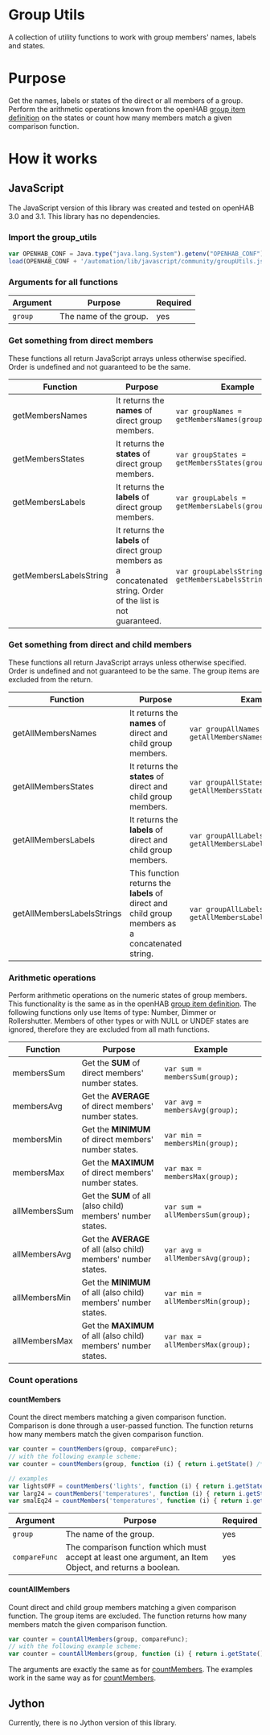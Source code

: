 # Group Utils
A collection of utility functions to work with group members' names, labels and states.

# Purpose
Get the names, labels or states of the direct or all members of a group. 
Perform the arithmetic operations known from the openHAB [group item definition](https://www.openhab.org/docs/configuration/items.html#derive-group-state-from-member-items) on the states or count how many members match a given comparison function.

# How it works

## JavaScript
The JavaScript version of this library was created and tested on openHAB 3.0 and 3.1. 
This library has no dependencies. 

### Import the group_utils
```javascript
var OPENHAB_CONF = Java.type("java.lang.System").getenv("OPENHAB_CONF");
load(OPENHAB_CONF + '/automation/lib/javascript/community/groupUtils.js');
```

### Arguments for all functions
Argument | Purpose | Required
-|-|-
`group` | The name of the group. | yes

### __Get something from direct members__
These functions all return JavaScript arrays unless otherwise specified.
Order is undefined and not guaranteed to be the same.

Function | Purpose | Example
-|-|-
getMembersNames | It returns the __names__ of direct group members. | `var groupNames = getMembersNames(group);`
getMembersStates | It returns the __states__ of direct group members. | `var groupStates = getMembersStates(group);`
getMembersLabels | It returns the __labels__ of direct group members. | `var groupLabels = getMembersLabels(group);`
getMembersLabelsString | It returns the __labels__ of direct group members as a concatenated string. Order of the list is not guaranteed. | `var groupLabelsString = getMembersLabelsString(group);`

### __Get something from direct and child members__
These functions all return JavaScript arrays unless otherwise specified.
Order is undefined and not guaranteed to be the same.
The group items are excluded from the return.

Function | Purpose | Example
-|-|-
getAllMembersNames | It returns the __names__ of direct and child group members. | `var groupAllNames = getAllMembersNames(group);`
getAllMembersStates | It returns the __states__ of direct and child group members. | `var groupAllStates = getAllMembersStates(group);`
getAllMembersLabels | It returns the __labels__ of direct and child group members. | `var groupAllLabels = getAllMembersLabels(group);`
getAllMembersLabelsStrings | This function returns the __labels__ of direct and child group members as a concatenated string. | `var groupAllLabelsString = getAllMembersLabelsString(group);`

### __Arithmetic operations__
Perform arithmetic operations on the numeric states of group members. 
This functionality is the same as in the openHAB [group item definition](https://www.openhab.org/docs/configuration/items.html#derive-group-state-from-member-items).
The following functions only use Items of type: Number, Dimmer or Rollershutter.
Members of other types or with NULL or UNDEF states are ignored, therefore they are excluded from all math functions.

Function | Purpose | Example
-|-|-
membersSum | Get the __SUM__ of direct members' number states. | `var sum = membersSum(group);`
membersAvg | Get the __AVERAGE__ of direct members' number states. | `var avg = membersAvg(group);`
membersMin | Get the __MINIMUM__ of direct members' number states. | `var min = membersMin(group);`
membersMax | Get the __MAXIMUM__ of direct members' number states. | `var max = membersMax(group);`
allMembersSum | Get the __SUM__ of all (also child) members' number states. | `var sum = allMembersSum(group);`
allMembersAvg | Get the __AVERAGE__ of all (also child) members' number states. | `var avg = allMembersAvg(group);`
allMembersMin | Get the __MINIMUM__ of all (also child) members' number states. | `var min = allMembersMin(group);`
allMembersMax | Get the __MAXIMUM__ of all (also child) members' number states. | `var max = allMembersMax(group);`

### __Count operations__

#### countMembers
Count the direct members matching a given comparison function. 
Comparison is done through a user-passed function.
The function returns how many members match the given comparison function.

```javascript
var counter = countMembers(group, compareFunc);
// with the following example scheme:
var counter = countMembers(group, function (i) { return i.getState() /* comparison operators */; });

// examples
var lightsOFF = countMembers('lights', function (i) { return i.getState() == OFF; }); // the number of lights off
var larg24 = countMembers('temperatures', function (i) { return i.getState() > 24; }; // the number of temperatures higher than 24
var smalEq24 = countMembers('temperatures', function (i) { return i.getState() <= 24; }); // the number of temperatures lower or equal than/to 24
```
Argument | Purpose | Required
-|-|-
`group` | The name of the group. | yes
`compareFunc` | The comparison function which must accept at least one argument, an Item Object, and returns a boolean. | yes

#### countAllMembers
Count direct and child group members matching a given comparison function.
The group items are excluded.
The function returns how many members match the given comparison function.

```javascript
var counter = countAllMembers(group, compareFunc);
// with the following example scheme:
var counter = countAllMembers(group, function (i) { return i.getState() /* comparison operators */; });
```
The arguments are exactly the same as for [countMembers](#countmembers).
The examples work in the same way as for [countMembers](#countmembers).

## Jython
Currently, there is no Jython version of this library.